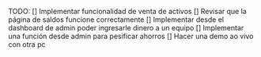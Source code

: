 TODO:
[] Implementar funcionalidad de venta de activos
[] Revisar que la página de saldos funcione correctamente
[] Implementar desde el dashboard de admin poder ingresarle dinero a un equipo
[] Implementar una función desde admin para pesificar ahorros
[] Hacer una demo ao vivo con otra pc
